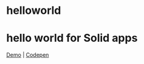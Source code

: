 # helloworld

# hello world for Solid apps

[Demo](https://melvincarvalho.github.io/helloworld/) | [Codepen](https://codepen.io/melvincarvalho/pen/ReVpEX?editors=1000)
